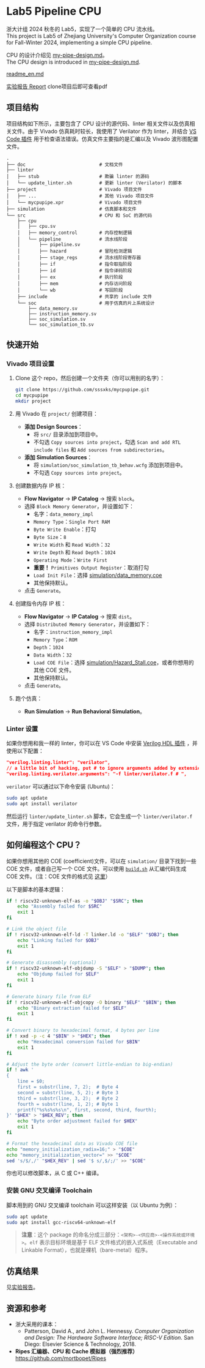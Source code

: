 # Lab5 Pipeline CPU

浙大计组 2024 秋冬的 Lab5，实现了一个简单的 CPU 流水线。  
This project is Lab5 of Zhejiang University's Computer Organization course for Fall-Winter 2024, implementing a simple CPU pipeline.

CPU 的设计介绍见 [my-pipe-design.md](./doc/my-pipe-design.md)。  
The CPU design is introduced in [my-pipe-design.md](./doc/my-pipe-design.md).

[readme_en.md](./readme_en.md)

[实验报告 Report](./doc/report/report.typ) clone项目后即可查看pdf

## 项目结构

项目结构如下所示，主要包含了 CPU 设计的源代码、linter 相关文件以及仿真相关文件。由于 Vivado 仿真耗时较长，我使用了 Verilator 作为 linter，并结合 [VS Code 插件](https://marketplace.visualstudio.com/items?itemName=mshr-h.veriloghdl) 用于检查语法错误。仿真文件主要指的是汇编以及 Vivado 波形图配置文件。

```plaintext
.
├── doc                           # 文档文件
├── linter
│   ├── stub                      # 欺骗 linter 的源码
│   └── update_linter.sh          # 更新 linter (Verilator) 的脚本
├── project                       # Vivado 项目文件
│   ├── ...                       # 其他 Vivado 项目文件
│   └── mycpupipe.xpr             # Vivado 项目文件
├── simulation                    # 仿真脚本和文件
└── src                           # CPU 和 SoC 的源代码
    ├── cpu
    │   ├── cpu.sv
    │   ├── memory_control        # 内存控制逻辑
    │   └── pipeline              # 流水线阶段
    │       ├── pipeline.sv
    │       ├── hazard            # 冒险检测逻辑
    │       ├── stage_regs        # 流水线阶段寄存器
    │       ├── if                # 指令取指阶段
    │       ├── id                # 指令译码阶段
    │       ├── ex                # 执行阶段
    │       ├── mem               # 内存访问阶段
    │       └── wb                # 写回阶段
    ├── include                   # 共享的 include 文件
    └── soc                       # 用于仿真的片上系统设计
        ├── data_memory.sv
        ├── instruction_memory.sv
        ├── soc_simulation.sv
        └── soc_simulation_tb.sv
```

## 快速开始

### Vivado 项目设置

1. Clone 这个 repo，然后创建一个文件夹（你可以用别的名字）：

   ```sh
   git clone https://github.com/sssxks/mycpupipe.git
   cd mycpupipe
   mkdir project
   ```

2. 用 Vivado 在 `project/` 创建项目：
   - **添加 Design Sources**：
     - 将 `src/` 目录添加到项目中。
     - 不勾选 `Copy sources into project`，勾选 `Scan and add RTL include files` 和 `Add sources from subdirectories`。
   - **添加 Simulation Sources**：
     - 将 `simulation/soc_simulation_tb_behav.wcfg` 添加到项目中。
     - 不勾选 `Copy sources into project`。

3. 创建数据内存 IP 核：
   - **Flow Navigator** -> **IP Catalog** -> 搜索 `block`。
   - 选择 `Block Memory Generator`，并设置如下：
     - 名字：`data_memory_impl`
     - `Memory Type`：`Single Port RAM`
     - `Byte Write Enable`：打勾
     - `Byte Size`：`8`
     - `Write Width` 和 `Read Width`：`32`
     - `Write Depth` 和 `Read Depth`：`1024`
     - `Operating Mode`：`Write First`
     - **重要！** `Primitives Output Register`：取消打勾
     - `Load Init File`：选择 [simulation/data_memory.coe](./simulation/data_memory.coe)
     - 其他保持默认。
   - 点击 `Generate`。

4. 创建指令内存 IP 核：
   - **Flow Navigator** -> **IP Catalog** -> 搜索 `dist`。
   - 选择 `Distributed Memory Generator`，并设置如下：
     - 名字：`instruction_memory_impl`
     - `Memory Type`：`ROM`
     - `Depth`：`1024`
     - `Data Width`：`32`
     - `Load COE File`：选择 [simulation/Hazard_Stall.coe](./simulation/Hazard_Stall.coe)，或者你想用的其他 COE 文件。
     - 其他保持默认。
   - 点击 `Generate`。

5. 跑个仿真：
   - **Run Simulation** -> **Run Behavioral Simulation**。

### Linter 设置

如果你想用和我一样的 linter，你可以在 VS Code 中安装 [Verilog HDL 插件](https://marketplace.visualstudio.com/items?itemName=mshr-h.veriloghdl) ，并使用以下配置：

```json
"verilog.linting.linter": "verilator",
// a little bit of hacking, put # to ignore arguments added by extension
"verilog.linting.verilator.arguments": "-f linter/verilator.f # ",
```

`verilator` 可以通过以下命令安装 (Ubuntu)：

```sh
sudo apt update
sudo apt install verilator
```

然后运行 `linter/update_linter.sh` 脚本，它会生成一个 `linter/verilator.f` 文件，用于指定 verilator 的命令行参数。

## 如何编程这个 CPU？

如果你想用其他的 COE (coefficient)文件，可以在 `simulation/` 目录下找到一些 COE 文件，或者自己写一个 COE 文件。可以使用 [`build.sh`](./simulation/build.sh) 从汇编代码生成 COE 文件。（注：COE 文件的格式见 [这里](https://docs.amd.com/r/en-US/ug896-vivado-ip/COE-File-Syntax)）

以下是脚本的基本逻辑：

```sh
if ! riscv32-unknown-elf-as -o "$OBJ" "$SRC"; then
    echo "Assembly failed for $SRC"
    exit 1
fi

# Link the object file
if ! riscv32-unknown-elf-ld -T linker.ld -o "$ELF" "$OBJ"; then
    echo "Linking failed for $OBJ"
    exit 1
fi

# Generate disassembly (optional)
if ! riscv32-unknown-elf-objdump -S "$ELF" > "$DUMP"; then
    echo "Objdump failed for $ELF"
    exit 1
fi

# Generate binary file from ELF
if ! riscv32-unknown-elf-objcopy -O binary "$ELF" "$BIN"; then
    echo "Binary extraction failed for $ELF"
    exit 1
fi

# Convert binary to hexadecimal format, 4 bytes per line
if ! xxd -p -c 4 "$BIN" > "$HEX"; then
    echo "Hexadecimal conversion failed for $BIN"
    exit 1
fi

# Adjust the byte order (convert little-endian to big-endian)
if ! awk '
{
    line = $0;
    first = substr(line, 7, 2);  # Byte 4
    second = substr(line, 5, 2); # Byte 3
    third = substr(line, 3, 2);  # Byte 2
    fourth = substr(line, 1, 2); # Byte 1
    printf("%s%s%s%s\n", first, second, third, fourth);
}' "$HEX" > "$HEX_REV"; then
    echo "Byte order adjustment failed for $HEX"
    exit 1
fi

# Format the hexadecimal data as Vivado COE file
echo "memory_initialization_radix=16;" > "$COE"
echo "memory_initialization_vector=" >> "$COE"
sed 's/$/,/' "$HEX_REV" | sed '$ s/,$/;/' >> "$COE"
```

你也可以修改脚本，从 C 或 C++ 编译。

### 安装 GNU 交叉编译 Toolchain

脚本用到的 GNU 交叉编译 toolchain 可以这样安装（以 Ubuntu 为例）：

```sh
sudo apt update
sudo apt install gcc-riscv64-unknown-elf
```

> **注意**：这个 package 的命名分成三部分：`<架构>-<供应商>-<操作系统或环境>`。`elf` 表示目标环境是基于 ELF 文件格式的嵌入式系统（Executable and Linkable Format），也就是裸机（bare-metal）程序。

## 仿真结果

见[实验报告](./doc/report/report.typ)。

## 资源和参考

- 浙大采用的课本：
  - Patterson, David A., and John L. Hennessy. *Computer Organization and Design: The Hardware Software Interface; RISC-V Edition*. San Diego: Elsevier Science & Technology, 2018.
- **Ripes 汇编器、CPU 和 Cache 模拟器（强烈推荐）**
  <https://github.com/mortbopet/Ripes>

